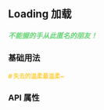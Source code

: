 ## Loading 加载

<h5 style="color: #66d476">不能握的手从此匿名的朋友！</h5>

<script setup>
    import BasicDemo from '../demo/basic_demo.vue'
    import Preview from '../../../src/components/preview.vue'
</script>

### 基础用法

<p style="color: #ffcf3f; font-size: 12px; font-weight: 900;"># 失去的温柔最温柔~</p>
<BasicDemo />
<Preview comp="loading" demo="basic_demo"/>

<!-- API表格 -->

### API 属性

<script setup>
    import ApiTable from '../../../src/components/api_table.vue'
    const data = {
        columns: [
            {
                title: '名称'
            },
            {
                title: '类型'
            },
            {
                title: '默认值'
            },
            {
                title: '说明'
            }
        ],
        item: [
            {
                name: 'visible',
                type: 'boolean',
                default: 'true',
                explain: '显示/隐藏'
            },
            {
                name: 'message',
                type: 'string',
                default: '""',
                explain: '加载文案'
            },
            {
                name: 'iconName',
                type: 'string',
                default: 'spinner',
                explain: '加载图标名称'
            },
            {
                name: 'fullScreen',
                type: 'boolean',
                default: 'false',
                explain: '是否全屏'
            }
        ]
  }
</script>
<ApiTable :data="data" />
